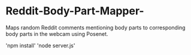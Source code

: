 # Reddit-Body-Part-Mapper-

Maps random Reddit comments mentioning body parts to corresponding body parts in the webcam using Posenet.

'npm install' 
'node server.js'

